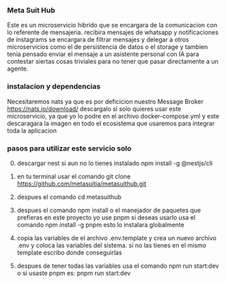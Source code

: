 ### Meta Suit Hub ###

Este es un microservicio hibrido que se encargara de la comunicacion con lo referente de mensajeria. recibira mensajes de whatsapp y notificaciones de instagrams se encargara de filtrar mensajes y delegar a otros microservicios como el de persistencia de datos o el storage y tambien tenia pensado enviar el mensaje a un asistente personal con IA para contestar siertas cosas triviales para no tener que pasar directamente a un agente. 

### instalacion y dependencias ###

Necesitaremos nats ya que es por deficicion nuestro Message Broker 
https://nats.io/download/ descargalo si solo quieres usar este microservicio,  ya que yo lo podre en el archivo docker-compose.yml
y este descaragara la imagen en todo el ecosistema que usaremos para integrar toda la aplicacion

### pasos para utilizar este servicio solo ###

0. descargar nest si aun no lo tienes instalado
      npm install -g @nestjs/cli

1. en tu terminal usar el comando 
      git clone https://github.com/metasuitia/metasuithub.git

2. despues el comando 
      cd metasuithub

3. despues el comando
      npm install o el manejador de paquetes que prefieras 
   en este proyecto yo use pnpm 
   si deseas usarlo usa el comando 
      npm install -g pnpm 
   esto lo instalara globalmente 

4. copia las variables de el archivo .env.template y crea un     nuevo archivo .env y coloca las variables del sistema. 
si no las tienes en el mismo template escribo donde conseguirlas

5.  despues de tener todas las variables usa el comando npm run start:dev o si usaste pnpm es: pnpm run start:dev 